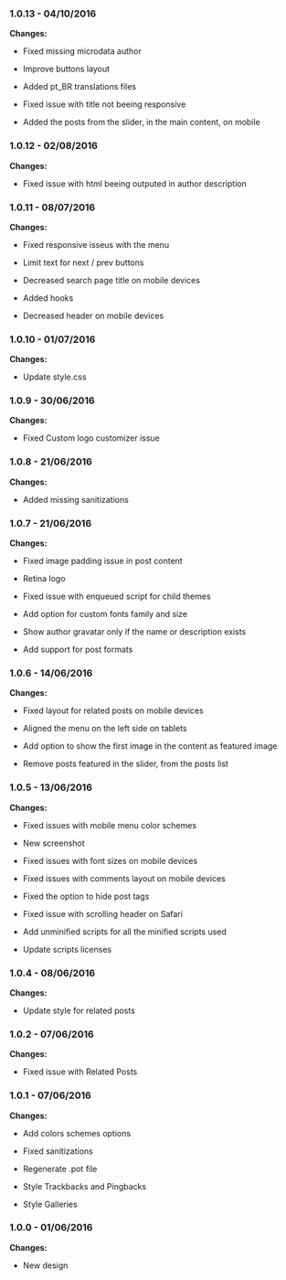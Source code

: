 
### 1.0.13 - 04/10/2016
**Changes:** 
- Fixed missing microdata author
- Improve buttons layout
- Added pt_BR translations files
- Fixed issue with title not beeing responsive
- Added the posts from the slider, in the main content, on mobile

### 1.0.12 - 02/08/2016
**Changes:** 
- Fixed issue with html beeing outputed in author description

### 1.0.11 - 08/07/2016
**Changes:** 
- Fixed responsive isseus with the menu
- Limit text for next / prev buttons
- Decreased search page title on mobile devices
- Added hooks
- Decreased header on mobile devices

### 1.0.10 - 01/07/2016
**Changes:** 
- Update style.css

### 1.0.9 - 30/06/2016
**Changes:** 
- Fixed Custom logo customizer issue

### 1.0.8 - 21/06/2016
**Changes:** 
- Added missing sanitizations

### 1.0.7 - 21/06/2016
**Changes:** 
- Fixed image padding issue in post content
- Retina logo
- Fixed issue with enqueued script for child themes
- Add option for custom fonts family and size
- Show author gravatar only if the name or description exists
- Add support for post formats

### 1.0.6 - 14/06/2016
**Changes:** 
- Fixed layout for related posts on mobile devices
- Aligned the menu on the left side on tablets
- Add option to show the first image in the content as featured image
- Remove posts featured in the slider, from the posts list

### 1.0.5 - 13/06/2016
**Changes:** 
- Fixed issues with mobile menu color schemes
- New screenshot
- Fixed issues with font sizes on mobile devices
- Fixed issues with comments layout on mobile devices
- Fixed the option to hide post tags
- Fixed issue with scrolling header on Safari
- Add unminified scripts for all the minified scripts used
- Update scripts licenses

### 1.0.4 - 08/06/2016
**Changes:** 
- Update style for related posts

### 1.0.2 - 07/06/2016
**Changes:** 
- Fixed issue with Related Posts

### 1.0.1 - 07/06/2016
**Changes:** 
- Add colors schemes options
- Fixed sanitizations
- Regenerate .pot file
- Style Trackbacks and Pingbacks
- Style Galleries

### 1.0.0 - 01/06/2016
**Changes:** 
- New design

